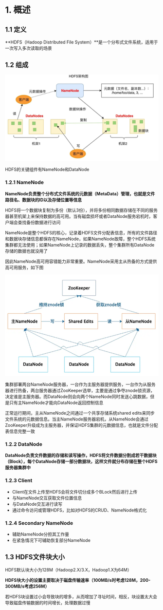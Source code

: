 # 1. 概述

## 1.1 定义

**HDFS（Hadoop Distributed File System）**是一个分布式文件系统，适用于一次写入多次读取的场景

## 1.2 组成

![image-20210630153708563](assets/image-20210630153708563.png)

HDFS的关键组件有NameNode和DataNode

### 1.2.1 NameNode

**NameNode负责整个分布式文件系统的元数据（MetaData）管理，也就是文件路径名、数据块的ID以及存储位置等信息**

HDFS将一个数据块复制为多份（默认3份），并将多份相同数据存储在不同的服务器甚至机架上来保持数据的高可用。当有磁盘损坏或者DataNode服务宕机时，客户端会查找备份数据进行访问

NameNode是整个HDFS的核心，记录着HDFS文件分配表信息，所有的文件路径和数据块存储信息都保存在NameNode，如果NameNode故障，整个HDFS系统集群都无法使用；如果NameNode上记录的数据丢失，整个集群所有DataNode存储的数据也就没用了

因此NameNode高可用容错能力非常重要。NameNode采用主从热备的方式提供高可用服务，如下图

![image-20210630160033527](assets/image-20210630160033527.png)

集群部署两台NameNode服务器，一台作为主服务器提供服务，一台作为从服务器进行热备，两台服务器通过ZooKeeper选举，主要是通过争夺znode锁资源，决定谁是主服务器。而DataNode则会向两个NameNode同时发送心跳数据，但是只有主NameNode才能向DataNode返回控制信息

正常运行期间，主从NameNode之间通过一个共享存储系统shared edits来同步文件系统的元数据信息。当主NameNode服务器宕机，从NameNode会通过ZooKeeper升级成为主服务器，并保证HDFS集群的元数据信息，也就是文件分配表信息完整一致

### 1.2.2 DataNode

**DataNode负责文件数据的存储和读写操作，HDFS将文件数据分割成若干数据块（Block），每个DataNode存储一部分数据块，这样文件就分布存储在整个HDFS服务器集群中**

### 1.2.3 Client

- Client在文件上传至HDFS会将文件切分成多个BLock然后进行上传
- 与NameNode交互获取文件位置信息
- 与DataNode交互进行读写
- 通过命令访问或管理HDFS，比如对HDFS的CRUD、NameNode格式化

### 1.2.4 Secondary NameNode

- 辅助NameNode分担其工作量
- 在紧急情况下可辅助恢复部分NameNode

## 1.3 HDFS文件块大小

HDFS默认块大小为128M（Hadoop2.X/3.X，Hadoop1.X为64M）

**HDFS块大小的设置主要取决于磁盘传输速率（100MB/s时考虑128M，200-300MB/s考虑256M）**

若HDFS块设置过小会导致块的增多，从而增加了寻址时间，相反，块设置太大会导致磁盘传输数据的时间增长，处理数据过慢